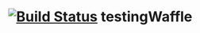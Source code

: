 [![Build Status](https://snap-ci.com/remy-beaumont/testingWaffle/branch/master/build_image)](https://snap-ci.com/remy-beaumont/testingWaffle/branch/master)
testingWaffle
=============
